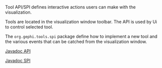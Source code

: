 Tool API/SPI defines interactive actions users can make with the visualization.

Tools are located in the visualization window toolbar. The API is used by Ui to control selected tool.

The `org.gephi.tools.spi` package define how to implement a new tool and the various events that can be catched from the visualization window.

[Javadoc API](http://gephi.org/docs/api/org/gephi/tools/api/package-summary.html)

[Javadoc SPI](http://gephi.org/docs/api/org/gephi/tools/spi/package-summary.html)
